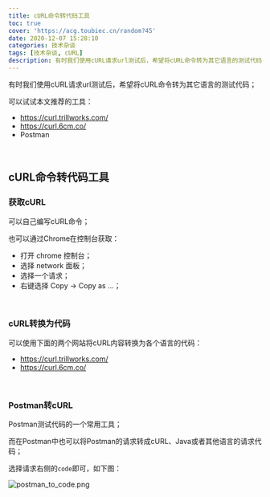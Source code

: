 ```yaml
---
title: cURL命令转代码工具
toc: true
cover: 'https://acg.toubiec.cn/random?45'
date: 2020-12-07 15:28:10
categories: 技术杂谈
tags: [技术杂谈, cURL]
description: 有时我们使用cURL请求url测试后，希望将cURL命令转为其它语言的测试代码；可以试试本文推荐的工具；
---
```


有时我们使用cURL请求url测试后，希望将cURL命令转为其它语言的测试代码；

可以试试本文推荐的工具：

-   https://curl.trillworks.com/
-   https://curl.6cm.co/
-   Postman

<br/>

<!--more-->

## **cURL命令转代码工具**

### **获取cURL**

可以自己编写cURL命令；

也可以通过Chrome在控制台获取：

-   打开 chrome 控制台；
-   选择 network 面板；
-   选择一个请求；
-   右键选择 Copy -> Copy as …；

<br/>

### **cURL转换为代码**

可以使用下面的两个网站将cURL内容转换为各个语言的代码：

-   https://curl.trillworks.com/
-   https://curl.6cm.co/

<br/>

### **Postman转cURL**

Postman测试代码的一个常用工具；

而在Postman中也可以将Postman的请求转成cURL、Java或者其他语言的请求代码；

选择请求右侧的`code`即可，如下图：

![postman_to_code.png](https://cdn.jsdelivr.net/gh/jasonkayzk/blog_static@master/images/postman_to_code.png)

<br/>